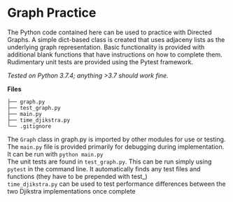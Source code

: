 # Graph Practice
The Python code contained here can be used to practice with Directed Graphs. A simple dict-based class is created that uses adjaceny lists as the underlying graph representation. Basic functionality is provided with
additional blank functions that have instructions on how to complete them. Rudimentary unit tests are provided using the Pytest framework.

*Tested on Python 3.7.4; anything >3.7 should work fine.*

**Files**
```
├── graph.py
├── test_graph.py
├── main.py
├── time_djikstra.py
└── .gitignore
```

The `Graph` class in graph.py is imported by other modules for use or testing.<br>
The `main.py` file is provided primarily for debugging during implementation. It can be run with `python main.py`<br>
The unit tests are found in `test_graph.py`. This can be run simply using `pytest` in the command line. It automatically finds any test files and functions (they have to be prepended with test_)<br>
`time_djikstra.py` can be used to test performance differences between the two Djikstra implementations once complete
